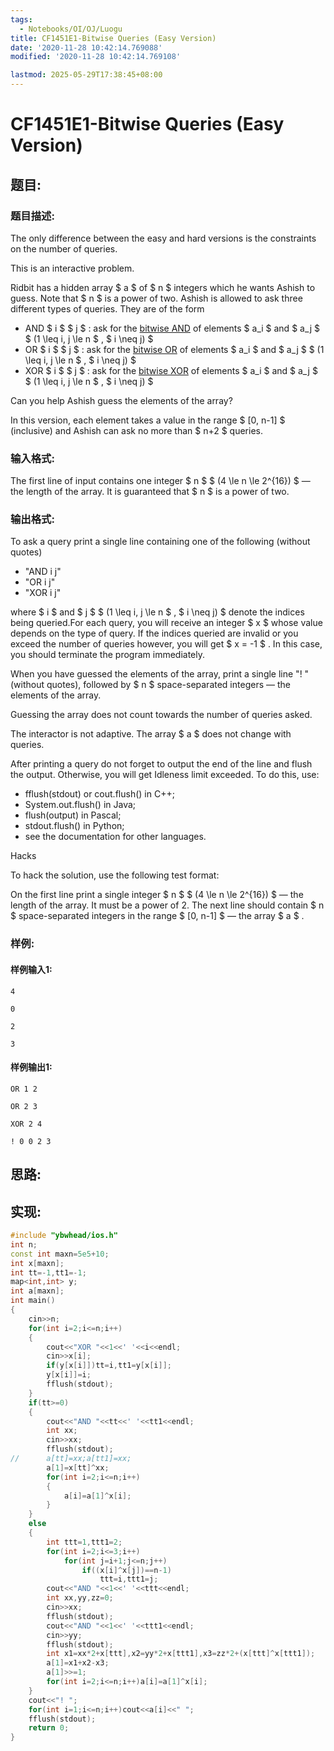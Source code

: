 ```yaml
---
tags: 
  - Notebooks/OI/OJ/Luogu
title: CF1451E1-Bitwise Queries (Easy Version)
date: '2020-11-28 10:42:14.769088'
modified: '2020-11-28 10:42:14.769108'

lastmod: 2025-05-29T17:38:45+08:00
---
```

# CF1451E1-Bitwise Queries (Easy Version)
## 题目:
### 题目描述:
The only difference between the easy and hard versions is the constraints on the number of queries.

This is an interactive problem.

Ridbit has a hidden array $ a $ of $ n $ integers which he wants Ashish to guess. Note that $ n $ is a power of two. Ashish is allowed to ask three different types of queries. They are of the form

- AND $ i $ $ j $ : ask for the [bitwise AND](https://en.wikipedia.org/wiki/Bitwise_operation#AND) of elements $ a_i $ and $ a_j $ $ (1 \leq i, j \le n $ , $ i \neq j) $
- OR $ i $ $ j $ : ask for the [bitwise OR](https://en.wikipedia.org/wiki/Bitwise_operation#OR) of elements $ a_i $ and $ a_j $ $ (1 \leq i, j \le n $ , $ i \neq j) $
- XOR $ i $ $ j $ : ask for the [bitwise XOR](https://en.wikipedia.org/wiki/Bitwise_operation#XOR) of elements $ a_i $ and $ a_j $ $ (1 \leq i, j \le n $ , $ i \neq j) $

Can you help Ashish guess the elements of the array?

In this version, each element takes a value in the range $ [0, n-1] $ (inclusive) and Ashish can ask no more than $ n+2 $ queries.
### 输入格式:
The first line of input contains one integer $ n $ $ (4 \le n \le 2^{16}) $ — the length of the array. It is guaranteed that $ n $ is a power of two.
### 输出格式:
To ask a query print a single line containing one of the following (without quotes)

- "AND i j"
- "OR i j"
- "XOR i j"

 where $ i $ and $ j $ $ (1 \leq i, j \le n $ , $ i \neq j) $ denote the indices being queried.For each query, you will receive an integer $ x $ whose value depends on the type of query. If the indices queried are invalid or you exceed the number of queries however, you will get $ x = -1 $ . In this case, you should terminate the program immediately.

When you have guessed the elements of the array, print a single line "! " (without quotes), followed by $ n $ space-separated integers — the elements of the array.

Guessing the array does not count towards the number of queries asked.

The interactor is not adaptive. The array $ a $ does not change with queries.

After printing a query do not forget to output the end of the line and flush the output. Otherwise, you will get Idleness limit exceeded. To do this, use:

- fflush(stdout) or cout.flush() in C++;
- System.out.flush() in Java;
- flush(output) in Pascal;
- stdout.flush() in Python;
- see the documentation for other languages.

Hacks

To hack the solution, use the following test format:

On the first line print a single integer $ n $ $ (4 \le n \le 2^{16}) $ — the length of the array. It must be a power of 2. The next line should contain $ n $ space-separated integers in the range $ [0, n-1] $ — the array $ a $ .
### 样例:
#### 样例输入1:
```
4

0

2

3
```
#### 样例输出1:
```
OR 1 2

OR 2 3

XOR 2 4

! 0 0 2 3
```
## 思路:

## 实现:
```cpp
#include "ybwhead/ios.h"
int n;
const int maxn=5e5+10;
int x[maxn];
int tt=-1,tt1=-1;
map<int,int> y;
int a[maxn];
int main()
{
	cin>>n;
	for(int i=2;i<=n;i++)
	{
		cout<<"XOR "<<1<<' '<<i<<endl;
		cin>>x[i];
		if(y[x[i]])tt=i,tt1=y[x[i]];
		y[x[i]]=i;
		fflush(stdout);
	}
	if(tt>=0)
	{
		cout<<"AND "<<tt<<' '<<tt1<<endl;
		int xx;
		cin>>xx;
		fflush(stdout);
//		a[tt]=xx;a[tt1]=xx;
		a[1]=x[tt]^xx;
		for(int i=2;i<=n;i++)
		{
			a[i]=a[1]^x[i];
		}
	}
	else
	{
		int ttt=1,ttt1=2;
		for(int i=2;i<=3;i++)
			for(int j=i+1;j<=n;j++)
				if((x[i]^x[j])==n-1)
					ttt=i,ttt1=j;
		cout<<"AND "<<1<<' '<<ttt<<endl;
		int xx,yy,zz=0;
		cin>>xx;
		fflush(stdout);
		cout<<"AND "<<1<<' '<<ttt1<<endl;
		cin>>yy;
		fflush(stdout);
		int x1=xx*2+x[ttt],x2=yy*2+x[ttt1],x3=zz*2+(x[ttt]^x[ttt1]);
		a[1]=x1+x2-x3;
		a[1]>>=1;
		for(int i=2;i<=n;i++)a[i]=a[1]^x[i];
	}
	cout<<"! ";
	for(int i=1;i<=n;i++)cout<<a[i]<<" ";
	fflush(stdout);
	return 0;
}

```
